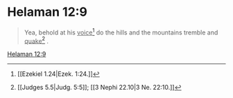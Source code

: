 # Helaman 12:9

> Yea, behold at his <u>voice</u>[^a] do the hills and the mountains tremble and <u>quake</u>[^b] .

[Helaman 12:9](https://www.churchofjesuschrist.org/study/scriptures/bofm/hel/12?lang=eng&id=p9#p9)


[^a]: [[Ezekiel 1.24|Ezek. 1:24.]]
[^b]: [[Judges 5.5|Judg. 5:5]]; [[3 Nephi 22.10|3 Ne. 22:10.]]
